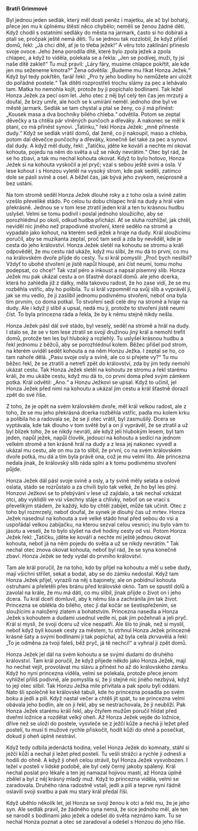 **Bratři Grimmové**

Byl jednou jeden sedlák, který měl dosti peněz i majetku, ale ač byl bohatý, přece jen mu k úplnému štěstí něco chybělo; neměli se ženou žádné děti. Když chodil s ostatními sedláky do města na jarmark, často si ho dobírali a ptali se, pročpak ještě nemá děti. Tu se jednou tak rozzlobil, že když přišel domů, řekl: „Já chci dítě, ať je to třeba ježek!“ A věru toto zaklínání přineslo svoje ovoce. Jeho žena porodila dítě, které bylo zpola ježek a zpola chlapec, a když to viděla, polekala se a řekla: „Jen se podívej, muži, ty jsi naše dítě zaklel!“ Tu muž pravil: „Láry fáry, musíme chlapce pokřtít, ale kde jen mu seženeme kmotra?“ Žena odvětila: „Budeme mu říkat Honza Ježek.“ Když byl tedy pokřtěn, farář řekl: „Pro ty jeho bodliny ho nemůžete ani uložit do pořádné postele.“ Tak dítěti rozprostřeli trochu slámy za pec a lehávalo tam. Matka ho nemohla kojit, protože by ji popíchalo bodlinami. Tak ležel Honza Ježek za pecí osm let. Jeho otec z něj byl celý ten čas jen mrzutý a doufal, že brzy umře, ale hoch se k umírání neměl.
jednoho dne byl ve městě jarmark. Sedlák se tam chystal a ptal se ženy, co jí má přinést: „Kousek masa a dva bochníky bílého chleba.“ odvětila. Potom se zeptal děvečky a ta chtěla pár vlněných punčoch a dřeváky. A nakonec se měl k ptaní, co má přinést synovi. „Tatínku,“ řekl Honza Ježek: „mně přineste dudy.“ Když se sedlák vrátil domů, dal ženě, co jí nakoupil, maso a chleba, potom dal děvečce punčochy a dřeváky, konečně šel také za pec a synovi dal dudy. A když měl dudy, řekl: „Tatíčku, jděte ke kováři a nechte mi okovat kohouta, pojedu na něm do světa a už se nikdy nevrátím.“ Otec byl rád, že se ho zbaví, a tak mu nechal kohouta okovat. Když to bylo hotovo, Honza Ježek si na kohouta vyskočil a jel pryč; vzal s sebou ještě svini a osla. V lese kohout i s Honzou vyletěl na vysoký strom, kde pak seděli, zatímco dole se pásli svině a osel.
A běžel čas, jak bývá jeho zvykem, neúprosně a bez ustání.

Na tom stromě seděl Honza Ježek dlouhé roky a z toho osla a svině zatím vzešlo převeliké stádo. Po celou tu dobu chlapec hrál na dudy a hrál vám překrásně.
Jednou se v tom lese ztratil jeden král a ten tu krásnou hudbu uslyšel. Velmi se tomu podivil i poslal jednoho sloužícího, aby se porozhlédnul po okolí, odkud hudba přichází. Ať se sluha rozhlížel, jak chtěl, neviděl nic jiného než prapodivné stvoření, které sedělo na stromě a vypadalo jako kohout, na kterém sedí ježek a hraje na dudy. Král sloužícímu poručil, aby se muzikanta zeptal, proč tam sedí a zda by nevěděl, kde je cesta do jeho království. Honza Ježek sletěl na kohoutu se stromu a králi odpověděl, že mu cestu rád ukáže, když mu slíbí, že mu dá to první, co mu na královském dvoře přijde do cesty. Tu si král pomyslil: „Proč bych neslíbil? Vždyť to ubohé stvoření je jistě napůl hloupé, ani číst neumí, tomu mohu podepsat, co chce!“ Tak vzal péro a inkoust a napsal písemný slib. Honza Ježek mu pak ukázal cestu a on šťastně dorazil domů.
ale jeho dcerka, která ho zahlédla již z dálky, měla takovou radost, že ho zase vidí, že se mu rozběhla vstříc, aby ho políbila. Tu si král vzpomněl na svůj slib a vyprávěl jí, jak se mu vedlo, že ji zaslíbil jednomu podivnému stvoření, neboť ona byla tím prvním, co doma potkal. To stvoření sedí celé dny na stromě a hraje na dudy. Ale i když ji slíbil a upsal, nedá mu ji, protože to stvoření jistě neumí číst. To byla princezna ráda a řekla, že by k němu stejně nikdy nešla.

Honza Ježek pásl dál své stádo, byl veselý, seděl na stromě a hrál na dudy. I stalo se, že se v tom lese ztratil se svojí družinou jiný král a nemohl trefit domů, protože ten les byl hluboký a rozlehlý. Tu uslyšel krásnou hudbu a řekl jednomu z běžců, aby se porozhlédnul kolem. Běžec přišel pod strom, na kterém uviděl sedět kohouta a na něm Honzu Ježka. I zeptal se ho, co tam nahoře dělá. „Pasu svoje osly a svině, ale co si přejete vy?“ Tu mu běžec řekl, že se ztratili a netrefí zpět do království, zda by jim tedy nemohl ukázat cestu. Tak Honza Ježek sletěl na kohoutu ze stromu a řekl starému králi, že mu ukáže cestu, když mu dá to, co první doma před svým zámkem potká. Král odvětil: „Ano.“ a Honzu Ježkovi se upsal. Když to učinil, jel Honza Ježek před nimi na kohoutu a ukázal jim cestu a král šťastně dorazil zpět do své říše.

Z toho, že je opět na svém královském dvoře, měl král velkou radost, ale z toho, že se mu jeho překrásná dcerka rozběhla vstříc, padla mu kolem krku a políbila ho a radovala se, že se jí otec vrátil, byl zasmušilý. Dcera se vyptávala, kde tak dlouho v tom světě byl a on jí vyprávěl, že se ztratil a už byl blízek toho, že se nikdy nevrátí, ale když jeli hlubokým lesem, byl tam jeden, napůl ježek, napůl člověk, jedoucí na kohoutu a sedící na jednom velkém stromě a ten krásně hrál na dudy a z lesa jej nakonec vyvedl a ukázal mu cestu, ale on mu za to slíbil, že první, co na svém královském dvoře potká, mu dá a tím byla právě ona, což je mu velmi líto. Ale princezna nedala jinak, že královský slib ráda splní a k tomu podivnému stvoření půjde.

Honza Ježek dál pásl svoje svině a osly, a ty svině měly selata a oslové oslata, stádo se rozrůstalo a za chvíli bylo tak velké, že ho byl les plný. Honzovi Ježkovi se to přebývání v lese už zajídalo, a tak nechal vzkázat otci, aby vyklidili ve vsi všechny stáje a chlívky, neboť on se vrací s převelikým stádem, že každý, kdo by chtěl zabíjet, může tak učinit. Otec z toho byl rozmrzelý, neboť doufal, že synek je dlouhý čas už mrtev. Honza Ježek nasednul na kohouta a své velké stádo hnal před sebou do vsi a uspořádal velkou zabíjačku, na kterou sezval celou vesnici; inu bylo vám to jásotu a veselí, že to bylo slyšet na dvě hodiny cesty od vsi. Potom Honza Ježek řekl: „Tatíčku, jděte ke kováři a nechte mi ještě jednou okovat kohouta, neboť já na něm pojedu do světa a už se nikdy nevrátím.“ Tak nechal otec znova okovat kohouta, neboť byl rád, že se syna konečně zbaví. Honza Ježek se tedy vydal do prvního království.

Tam ale král poručil, že na toho, kdo by přijel na kohoutu a měl u sebe dudy, mají všichni střílet, sekat a bodat, aby se do zámku nedostal. Když tam Honza Ježek přijel, vyrazili na něj s bajonety, ale on pobídnul kohouta ostruhami a přeletěli přes bránu před královské okno. Tam se spustil dolů a zavolal na krále, že mu má dáti, co mu slíbil, jinak přijde o život on i jeho dcera. Tu král dceři domluvil, aby k němu šla a zachránila jim tak život. Princezna se oblékla do bílého, otec jí dal kočár se šestispřežením, se sloužícími a naložený zlatem a bohatstvím. Princezna nasedla a Honza Ježek s kohoutem a dudami usednul vedle ní, pak jim požehnali a jeli pryč. Král si mysli, že svoji dceru už více nespatří. Ale šlo to jinak, než si myslil, neboť když byli kousek cesty za městem, tu strhnul Honza Ježek princezně krásné šaty a svými bodlinami ji tak popíchal, až byla celá zkrvavělá a řekl: „To je odměna za tvoji faleš, běž pryč, já tě nechci!“ a vyhnal ji zpět domů.

Honza Ježek jel dál na svém kohoutu a se svými dudami do druhého království. Tam král poručil, že když přijede někdo jako Honza Ježek, mají ho nechat vejít, provolávat mu slávu a přinést ho až do královského zámku. Když ho nyní princezna viděla, velmi se polekala, protože přece jenom vyhlížel příliš podivně, ale pomyslila si, že jí stejně nic jiného nezbývá, když to její otec slíbil. Tak Honzu Ježka mile přivítala a pak spolu byli oddáni. Nato šli společně ke královské tabuli, kde ho princezna posadila po svém boku a jedli a pili. Když nastal večer a chtěli jít spát, tu se princezna velmi obávala jeho bodlin, ale on ji řekl, aby se nestrachovala, že jí neublíží. Pak Honza Ježek starému králi řekl, aby čtyřem mužům poručil hlídat před dveřmi ložnice a rozdělat velký oheň. Až Honza Ježek vejde do ložnice, dříve než se uloží do postele, vysvleče se z ježčí kůže a nechá ji ležet před postelí, tu musí ti mužové rychle přiskočit, hodit kůži do ohně a posečkat, dokud ji oheň úplně nestráví.

Když tedy odbila jedenáctá hodina, vešel Honza Ježek do komnaty, stáhl si ježčí kůži a nechal ji ležet před postelí. Tu vešli strážci a rychle ji odnesli a hodili do ohně. A když ji oheň celou strávil, byl Honza Ježek vysvobozen. I ležel v posteli v lidské podobě, ale byl celý černý jakoby spálený. Král nechal poslat pro lékaře a ten jej namazal hojivou mastí, až Honza úplně zbělel a byl z něj krásný mladý muž. Když to princezna viděla, velmi se zaradovala. Druhého rána radostně vstali, jedli a pili a teprve nyní řádně oslavili svoji svatbu a pak mu starý král předal říši.

Když uběhlo několik let, jel Honza se svojí ženou k otci a řekl mu, že je jeho syn. Ale sedlák pravil, že žádného syna nemá, že sice jednoho měl, ale ten se narodil s bodlinami jako ježek a odešel do světa neznámo kam. Tu se nechal Honza poznat a otec se zaradoval a odešel s Honzou do jeho říše. 
